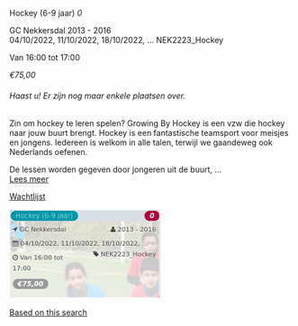 Hockey (6-9 jaar) *0*

GC Nekkersdal 2013 - 2016  
04/10/2022, 11/10/2022, 18/10/2022, ... NEK2223\_Hockey  

Van 16:00 tot 17:00

*€75,00*

  

###### *Haast u! Er zijn nog maar enkele plaatsen over.*

  

Zin om hockey te leren spelen? Growing By Hockey is een vzw die hockey naar jouw buurt brengt. Hockey is een fantastische teamsport voor meisjes en jongens. Iedereen is welkom in alle talen, terwijl we gaandeweg ook Nederlands oefenen.  
  
De lessen worden gegeven door jongeren uit de buurt,  ...  
[Lees meer](https://tickets.vgc.be/activity/subscribe/NEK2223_Hockey)

[Wachtlijst](https://tickets.vgc.be/activity/subscribe/NEK2223_Hockey)

![](83625.png)

[Based on this search](https://tickets.vgc.be/activity/index?&vrijeplaatsen=1&Age%5B%5D=4%2C6&entity=241)